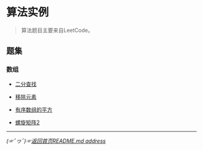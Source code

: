 # 算法实例
> 算法题目主要来自LeetCode。

## 题集

### 数组

* [二分查找](https://github.com/fredomli/java-standard/blob/main/docs/java/algorithm/instance/704二分查找.md)  
  
* [移除元素](https://github.com/fredomli/java-standard/blob/main/docs/java/algorithm/instance/27移除元素.md)

* [有序数组的平方](https://github.com/fredomli/java-standard/blob/main/docs/java/algorithm/instance/977有序数组的平方.md)

* [螺旋矩阵2](https://github.com/fredomli/java-standard/blob/main/docs/java/algorithm/instance/59螺旋矩阵2.md)



________

*(☞ﾟヮﾟ)☞[返回首页README.md address](https://github.com/fredomli/java-standard)*
